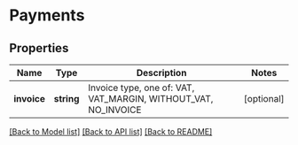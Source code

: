 # Payments

## Properties
Name | Type | Description | Notes
------------ | ------------- | ------------- | -------------
**invoice** | **string** | Invoice type, one of: VAT, VAT_MARGIN, WITHOUT_VAT, NO_INVOICE | [optional] 

[[Back to Model list]](../../README.md#documentation-for-models) [[Back to API list]](../../README.md#documentation-for-api-endpoints) [[Back to README]](../../README.md)

